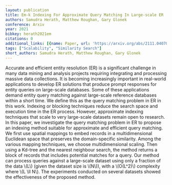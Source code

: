 ```yaml
---
layout: publication
title: Em-k Indexing For Approximate Query Matching In Large-scale ER
authors: Samudra Herath, Matthew Roughan, Gary Glonek
conference: Arxiv
year: 2021
bibkey: herath2021em
citations: 0
additional_links: [{name: Paper, url: 'https://arxiv.org/abs/2111.04070'}]
tags: ["Scalability", "Similarity Search"]
short_authors: Samudra Herath, Matthew Roughan, Gary Glonek
---
```

Accurate and efficient entity resolution (ER) is a significant challenge in
many data mining and analysis projects requiring integrating and processing
massive data collections. It is becoming increasingly important in real-world
applications to develop ER solutions that produce prompt responses for entity
queries on large-scale databases. Some of these applications demand entity
query matching against large-scale reference databases within a short time. We
define this as the query matching problem in ER in this work. Indexing or
blocking techniques reduce the search space and execution time in the ER
process. However, approximate indexing techniques that scale to very
large-scale datasets remain open to research. In this paper, we investigate the
query matching problem in ER to propose an indexing method suitable for
approximate and efficient query matching.
  We first use spatial mappings to embed records in a multidimensional
Euclidean space that preserves the domain-specific similarity. Among the
various mapping techniques, we choose multidimensional scaling. Then using a
Kd-tree and the nearest neighbour search, the method returns a block of records
that includes potential matches for a query. Our method can process queries
against a large-scale dataset using only a fraction of the data \\(L\\) (given the
dataset size is \\(N\\)), with a \\(O(L^2)\\) complexity where \\(L \ll N\\). The
experiments conducted on several datasets showed the effectiveness of the
proposed method.
